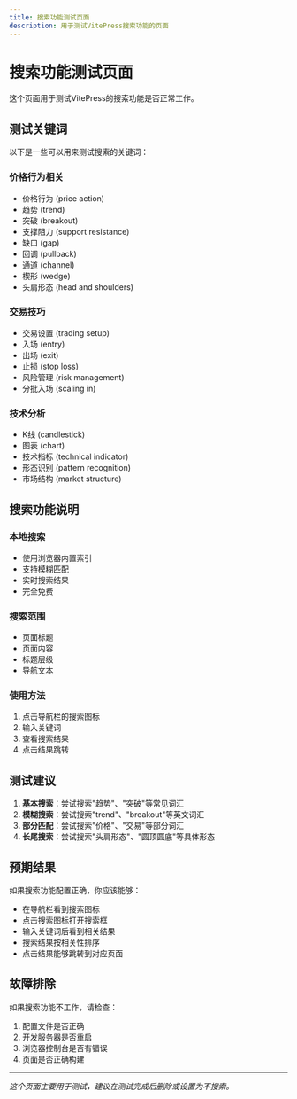 ```yaml
---
title: 搜索功能测试页面
description: 用于测试VitePress搜索功能的页面
---
```


# 搜索功能测试页面

这个页面用于测试VitePress的搜索功能是否正常工作。

## 测试关键词

以下是一些可以用来测试搜索的关键词：

### 价格行为相关
- 价格行为 (price action)
- 趋势 (trend)
- 突破 (breakout)
- 支撑阻力 (support resistance)
- 缺口 (gap)
- 回调 (pullback)
- 通道 (channel)
- 楔形 (wedge)
- 头肩形态 (head and shoulders)

### 交易技巧
- 交易设置 (trading setup)
- 入场 (entry)
- 出场 (exit)
- 止损 (stop loss)
- 风险管理 (risk management)
- 分批入场 (scaling in)

### 技术分析
- K线 (candlestick)
- 图表 (chart)
- 技术指标 (technical indicator)
- 形态识别 (pattern recognition)
- 市场结构 (market structure)

## 搜索功能说明

### 本地搜索
- 使用浏览器内置索引
- 支持模糊匹配
- 实时搜索结果
- 完全免费

### 搜索范围
- 页面标题
- 页面内容
- 标题层级
- 导航文本

### 使用方法
1. 点击导航栏的搜索图标
2. 输入关键词
3. 查看搜索结果
4. 点击结果跳转

## 测试建议

1. **基本搜索**：尝试搜索"趋势"、"突破"等常见词汇
2. **模糊搜索**：尝试搜索"trend"、"breakout"等英文词汇
3. **部分匹配**：尝试搜索"价格"、"交易"等部分词汇
4. **长尾搜索**：尝试搜索"头肩形态"、"圆顶圆底"等具体形态

## 预期结果

如果搜索功能配置正确，你应该能够：
- 在导航栏看到搜索图标
- 点击搜索图标打开搜索框
- 输入关键词后看到相关结果
- 搜索结果按相关性排序
- 点击结果能够跳转到对应页面

## 故障排除

如果搜索功能不工作，请检查：
1. 配置文件是否正确
2. 开发服务器是否重启
3. 浏览器控制台是否有错误
4. 页面是否正确构建

---

*这个页面主要用于测试，建议在测试完成后删除或设置为不搜索。*
